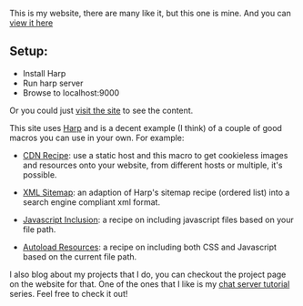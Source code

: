 This is my website, there are many like it, but this one is mine. And
you can [view it here]

Setup:
------------------------------------------------------------------------

 - Install Harp
 - Run harp server
 - Browse to localhost:9000

Or you could just [visit the site] to see the content. 

This site uses [Harp] and is a decent example (I think) of a couple of
good macros you can use in your own. For example:

- [CDN Recipe]: use a static host and this macro to get cookieless
  images and resources onto your website, from different hosts or
  multiple, it's possible.

- [XML Sitemap]: an adaption of Harp's sitemap recipe (ordered list)
  into a search engine compliant xml format.

- [Javascript Inclusion]: a recipe on including javascript files based on your
  file path.

- [Autoload Resources]: a recipe on including both CSS and Javascript based on
  the current file path.

I also blog about my projects that I do, you can checkout the project page on 
the website for that. One of the ones that I like is my [chat server tutorial] 
series. Feel free to check it out!

[CDN Recipe]:http://www.ethanjoachimeldridge.info/tech-blog/harp-macro-revisit
[XML Sitemap]:http://www.ethanjoachimeldridge.info/tech-blog/xml-sitemap-for-harpjs
[Javascript Inclusion]:http://www.ethanjoachimeldridge.info/tech-blog/dynamically-including-js
[Autoload Resources]:http://www.ethanjoachimeldridge.info/tech-blog/autoload-harp-css-js

[chat server tutorial]:http://www.ethanjoachimeldridge.info/tech-blog/cgi-c-harp-1

[view it here]:http://www.ethanjoachimeldridge.info
[visit the site]:http://www.ethanjoachimeldridge.info
[Harp]:http://www.harpjs.com
